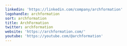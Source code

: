 ```yaml
---
linkedin: 'https://linkedin.com/company/archformation'
logohandle: archformation
sort: archformation
title: ArchFormation
twitter: archformation
website: 'https://archformation.com/'
youtube: 'https://youtube.com/@archformation'
---
```


